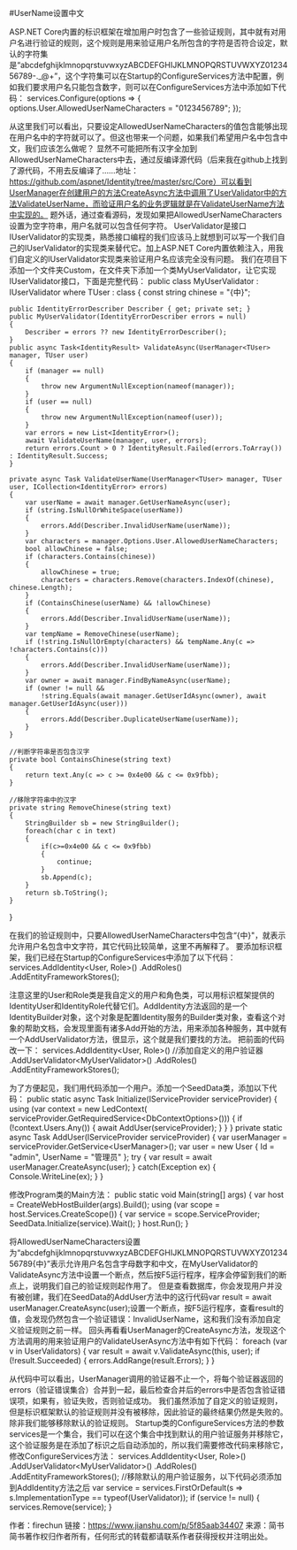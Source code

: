 #UserName设置中文

ASP.NET Core内置的标识框架在增加用户时包含了一些验证规则，其中就有对用户名进行验证的规则，这个规则是用来验证用户名所包含的字符是否符合设定，默认的字符集是“abcdefghijklmnopqrstuvwxyzABCDEFGHIJKLMNOPQRSTUVWXYZ0123456789-._@+”，这个字符集可以在Startup的ConfigureServices方法中配置，例如我们要求用户名只能包含数字，则可以在ConfigureServices方法中添加如下代码：
services.Configure<IdentityOptions>(options =>
{
    options.User.AllowedUserNameCharacters = "0123456789";
});

从这里我们可以看出，只要设定AllowedUserNameCharacters的值包含能够出现在用户名中的字符就可以了。但这也带来一个问题，如果我们希望用户名中包含中文，我们应该怎么做呢？
显然不可能把所有汉字全加到AllowedUserNameCharacters中去，通过反编译源代码（后来我在github上找到了源代码，不用去反编译了……地址：https://github.com/aspnet/Identity/tree/master/src/Core）可以看到UserManager在创建用户的方法CreateAsync方法中调用了UserValidator中的方法ValidateUserName，而验证用户名的业务逻辑就是在ValidateUserName方法中实现的。
题外话，通过查看源码，发现如果把AllowedUserNameCharacters设置为空字符串，用户名就可以包含任何字符。
UserValidator是接口IUserValidator的实现类，熟悉接口编程的我们应该马上就想到可以写一个我们自己的IUserValidator的实现类来替代它。加上ASP.NET Core内置依赖注入，用我们自定义的IUserValidator实现类来验证用户名应该完全没有问题。
我们在项目下添加一个文件夹Custom，在文件夹下添加一个类MyUserValidator，让它实现IUserValidator接口，下面是完整代码：
public class MyUserValidator<TUser> : IUserValidator<TUser> where TUser : class
{
    const string chinese = "{中}";

    public IdentityErrorDescriber Describer { get; private set; }
    public MyUserValidator(IdentityErrorDescriber errors = null)
    {
        Describer = errors ?? new IdentityErrorDescriber();
    }
    public async Task<IdentityResult> ValidateAsync(UserManager<TUser> manager, TUser user)
    {
        if (manager == null)
        {
            throw new ArgumentNullException(nameof(manager));
        }
        if (user == null)
        {
            throw new ArgumentNullException(nameof(user));
        }
        var errors = new List<IdentityError>();
        await ValidateUserName(manager, user, errors);
        return errors.Count > 0 ? IdentityResult.Failed(errors.ToArray()) : IdentityResult.Success;
    }

    private async Task ValidateUserName(UserManager<TUser> manager, TUser user, ICollection<IdentityError> errors)
    {
        var userName = await manager.GetUserNameAsync(user);
        if (string.IsNullOrWhiteSpace(userName))
        {
            errors.Add(Describer.InvalidUserName(userName));
        }
        var characters = manager.Options.User.AllowedUserNameCharacters;
        bool allowChinese = false;
        if (characters.Contains(chinese))
        {
            allowChinese = true;
            characters = characters.Remove(characters.IndexOf(chinese), chinese.Length);
        }
        if (ContainsChinese(userName) && !allowChinese)
        {
            errors.Add(Describer.InvalidUserName(userName));
        }
        var tempName = RemoveChinese(userName);
        if (!string.IsNullOrEmpty(characters) && tempName.Any(c => !characters.Contains(c)))
        {
            errors.Add(Describer.InvalidUserName(userName));
        }
        var owner = await manager.FindByNameAsync(userName);
        if (owner != null &&
            !string.Equals(await manager.GetUserIdAsync(owner), await manager.GetUserIdAsync(user)))
        {
            errors.Add(Describer.DuplicateUserName(userName));
        }
    }

    //判断字符串是否包含汉字
    private bool ContainsChinese(string text)
    {
        return text.Any(c => c >= 0x4e00 && c <= 0x9fbb);
    }
    
    //移除字符串中的汉字
    private string RemoveChinese(string text)
    {
        StringBuilder sb = new StringBuilder();
        foreach(char c in text)
        {
            if(c>=0x4e00 && c <= 0x9fbb)
            {
                continue;
            }
            sb.Append(c);
        }
        return sb.ToString();
    }
}

在我们的验证规则中，只要AllowedUserNameCharacters中包含“{中}"，就表示允许用户名包含中文字符，其它代码比较简单，这里不再解释了。
要添加标识框架，我们已经在Startup的ConfigureServices中添加了以下代码：
            services.AddIdentity<User, Role>()
                .AddRoles<Role>()
                .AddEntityFrameworkStores<LedContext>();

注意这里的User和Role类是我自定义的用户和角色类，可以用标识框架提供的IdentityUser和IdentityRole代替它们。AddIdentity方法返回的是一个IdentityBuilder对象，这个对象是配置Identity服务的Builder类对象，查看这个对象的帮助文档，会发现里面有诸多Add开始的方法，用来添加各种服务，其中就有一个AddUserValidator方法，很显示，这个就是我们要找的方法。
把前面的代码改一下：
            services.AddIdentity<User, Role>()
                //添加自定义的用户验证器
                .AddUserValidator<MyUserValidator<User>>()
                .AddRoles<Role>()
                .AddEntityFrameworkStores<LedContext>();

为了方便起见，我们用代码添加一个用户。添加一个SeedData类，添加以下代码：
public static async Task Initialize(IServiceProvider serviceProvider)
{
      using (var context = new LedContext(
                serviceProvider.GetRequiredService<DbContextOptions<LedContext>>()))
      {
          if (!context.Users.Any())
          {
               await AddUser(serviceProvider);
          }
      }
}
private static async Task AddUser(IServiceProvider serviceProvider)
{
    var userManager = serviceProvider.GetService<UserManager<User>>();
    var user = new User { Id = "admin", UserName = "管理员" };
    try
    {
        var result = await userManager.CreateAsync(user);
    }
    catch(Exception ex)
    {
        Console.WriteLine(ex);
    }
}

修改Program类的Main方法：
        public static void Main(string[] args)
        {
            var host = CreateWebHostBuilder(args).Build();
            using (var scope = host.Services.CreateScope())
            {
                var service = scope.ServiceProvider;
                SeedData.Initialize(service).Wait();
            }
            host.Run();
        }

将AllowedUserNameCharacters设置为“abcdefghijklmnopqrstuvwxyzABCDEFGHIJKLMNOPQRSTUVWXYZ0123456789{中}”表示允许用户名包含字母数字和中文，在MyUserValidator的ValidateAsync方法中设置一个断点，然后按F5运行程序，程序会停留到我们的断点上，说明我们自己的验证规则起作用了。
但是查看数据库，你会发现用户并没有被创建，我们在SeedData的AddUser方法中的这行代码var result = await userManager.CreateAsync(user);设置一个断点，按F5运行程序，查看result的值，会发现仍然包含一个验证错误：InvalidUserName，这和我们没有添加自定义验证规则之前一样。
回头再看看UserManager的CreateAsync方法，发现这个方法调用的用来验证用户的ValidateUserAsync方法中有如下代码：
            foreach (var v in UserValidators)
            {
                var result = await v.ValidateAsync(this, user);
                if (!result.Succeeded)
                {
                    errors.AddRange(result.Errors);
                }
            }

从代码中可以看出，UserManager调用的验证器不止一个，将每个验证器返回的errors（验证错误集合）合并到一起，最后检查合并后的errors中是否包含验证错误项，如果有，验证失败，否则验证成功。
我们虽然添加了自定义的验证规则，但是标识框架默认的验证规则并没有被移除，因此验证的最终结果仍然是失败的。除非我们能够移除默认的验证规则。
Startup类的ConfigureServices方法的参数services是一个集合，我们可以在这个集合中找到默认的用户验证服务并移除它，这个验证服务是在添加了标识之后自动添加的，所以我们需要修改代码来移除它，修改ConfigureServices方法：
            services.AddIdentity<User, Role>()
                .AddUserValidator<MyUserValidator<User>>()
                .AddRoles<Role>()
                .AddEntityFrameworkStores<LedContext>();
            //移除默认的用户验证服务，以下代码必须添加到AddIdentity方法之后
            var service = services.FirstOrDefault(s => s.ImplementationType == typeof(UserValidator<User>));
            if (service != null)
            {
                services.Remove(service);
            }

作者：firechun
链接：https://www.jianshu.com/p/5f85aab34407
来源：简书
简书著作权归作者所有，任何形式的转载都请联系作者获得授权并注明出处。
